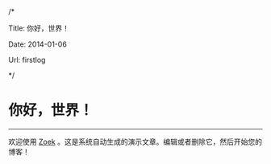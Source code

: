 /*

Title: 你好，世界！

Date: 2014-01-06

Url: firstlog

*/

# 你好，世界！

------

欢迎使用 [Zoek](https://github.com/mingfunwong/zoek) 。这是系统自动生成的演示文章。编辑或者删除它，然后开始您的博客！
